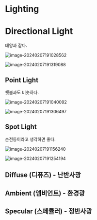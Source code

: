 # Lighting

# Directional Light

태양과 같다.

![image-20240207191028562](../../../image/image-20240207191028562.png)

![image-20240207191319088](../../../image/image-20240207191319088.png)

## Point Light 

횃불과도 비슷하다.

![image-20240207191040092](../../../image/image-20240207191040092.png)

![image-20240207191306497](../../../image/image-20240207191306497.png)

## Spot Light

손전등이라고 생각하면 좋다.

![image-20240207191156240](../../../image/image-20240207191156240.png)

![image-20240207191254194](../../../image/image-20240207191254194.png)

## Diffuse (디퓨즈) - 난반사광

## Ambient (앰비언트) - 환경광

## Specular (스페큘러) - 정반사광


